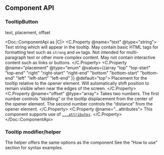 ## Component API

### TooltipButton

text, placement, offset

<Doc::ComponentApi as |C|>
  <C.Property @name="text" @type="string">
    Text string which will appear in the tooltip. May contain basic HTML tags for formatting text such as `strong` and `em` tags. Not intended for multi-paragraph text or other more complex content. May not contain interactive content such as links or buttons.
  </C.Property>
  <C.Property @name="placement" @type="enum" @values={{array "top" "top-start" "top-end" "right" "right-start" "right-end" "bottom" "bottom-start" "bottom-end" "left" "left-start" "left-end" }} @default="top">
    Placement for the tooltip relative to the opener element. Will automatically shift position to remain visible when near the edges of the screen.
  </C.Property>
  <C.Property @name="offset" @type="array">
    Takes two numbers. The first number controls “skidding” or the tooltip displacement from the center of the opener element. The second number controls the “distance” from the opener element.
  </C.Property>
  <C.Property @name="...attributes">
    This component supports use of [`...attributes`](https://guides.emberjs.com/release/in-depth-topics/patterns-for-components/#toc_attribute-ordering).
  </C.Property>
</Doc::ComponentApi>

### Tooltip modifier/helper

The helper offers the same options as the component See the “How to use” section for syntax examples.